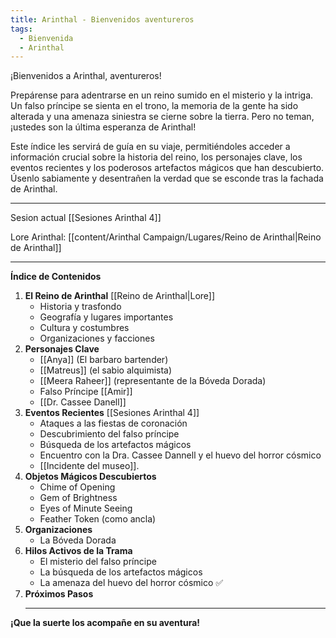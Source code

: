 ```yaml
---
title: Arinthal - Bienvenidos aventureros
tags:
  - Bienvenida
  - Arinthal
---
```


¡Bienvenidos a Arinthal, aventureros!

Prepárense para adentrarse en un reino sumido en el misterio y la intriga. Un falso príncipe se sienta en el trono, la memoria de la gente ha sido alterada y una amenaza siniestra se cierne sobre la tierra. Pero no teman, ¡ustedes son la última esperanza de Arinthal!

Este índice les servirá de guía en su viaje, permitiéndoles acceder a información crucial sobre la historia del reino, los personajes clave, los eventos recientes y los poderosos artefactos mágicos que han descubierto. Úsenlo sabiamente y desentrañen la verdad que se esconde tras la fachada de Arinthal.

---------

Sesion actual [[Sesiones Arinthal 4]]

Lore Arinthal: [[content/Arinthal Campaign/Lugares/Reino de Arinthal|Reino de Arinthal]]

----------


**Índice de Contenidos**

1. **El Reino de Arinthal** [[Reino de Arinthal|Lore]]
    - Historia y trasfondo
    - Geografía y lugares importantes
    - Cultura y costumbres
    - Organizaciones y facciones
2. **Personajes Clave**
    - [[Anya]] (El barbaro bartender)
    - [[Matreus]] (el sabio alquimista)
    - [[Meera Raheer]] (representante de la Bóveda Dorada)
    - Falso Príncipe [[Amir]]
    - [[Dr. Cassee Danell]]
3. **Eventos Recientes** [[Sesiones Arinthal 4]]
    - Ataques a las fiestas de coronación
    - Descubrimiento del falso príncipe
    - Búsqueda de los artefactos mágicos
    - Encuentro con la Dra. Cassee Dannell y el huevo del horror cósmico
    - [[Incidente del museo]].
1. **Objetos Mágicos Descubiertos**
    - Chime of Opening
    - Gem of Brightness
    - Eyes of Minute Seeing
    - Feather Token (como ancla)
2. **Organizaciones**
    - La Bóveda Dorada
3. **Hilos Activos de la Trama**
    - El misterio del falso príncipe
    - La búsqueda de los artefactos mágicos
    - La amenaza del huevo del horror cósmico ✅
4. **Próximos Pasos**
    - ----

**¡Que la suerte los acompañe en su aventura!**